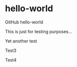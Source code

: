 # hello-world
GitHub hello-world

This is just for testing purposes...

Yet another test

Test3

Test4

